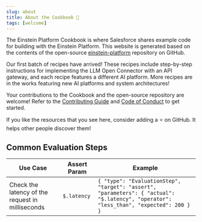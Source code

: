 ```yaml
---
slug: about
title: About the Cookbook 📖
tags: [welcome]
---
```


The Einstein Platform Cookbook is where Salesforce shares example code for building with the Einstein Platform. This website is generated based on the contents of the open-source [einstein-platform](https://github.com/salesforce/einstein-platform) repository on GitHub.

Our first batch of recipes have arrived! These recipes include step-by-step instructions for implementing the LLM Open Connector with an API gateway, and each recipe features a different AI platform. More recipes are in the works featuring new AI platforms and system architectures!

Your contributions to the Cookbook and the open-source repository are welcome! Refer to the [Contributing Guide](https://github.com/salesforce/einstein-platform/blob/init/CONTRIBUTING.md) and [Code of Conduct](https://github.com/salesforce/einstein-platform/blob/init/CODE_OF_CONDUCT.md) to get started.

If you like the resources that you see here, consider adding a ⭐ on GitHub. It helps other people discover them!

## Common Evaluation Steps

| Use Case                                         | Assert Param | Example                                                                                                                               |
| ------------------------------------------------ | ------------ | ------------------------------------------------------------------------------------------------------------------------------------- |
| Check the latency of the request in milliseconds | `$.latency`  | ```{ "type": "EvaluationStep", "target": "assert", "parameters": { "actual": "$.latency", "operator": "less_than", "expected": 200 } }``` |
